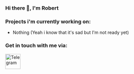 ### Hi there 👋, I'm Robert

### Projects i'm currently working on:

- Nothing (Yeah i know that it's sad but I'm not ready yet)

### Get in touch with me via:

[<img alt="Telegram" width="48px" src="https://telegram.org/img/t_logo.png" />][telegram_link]

[telegram_link]: https://t.me/nessuno_di_interessante
